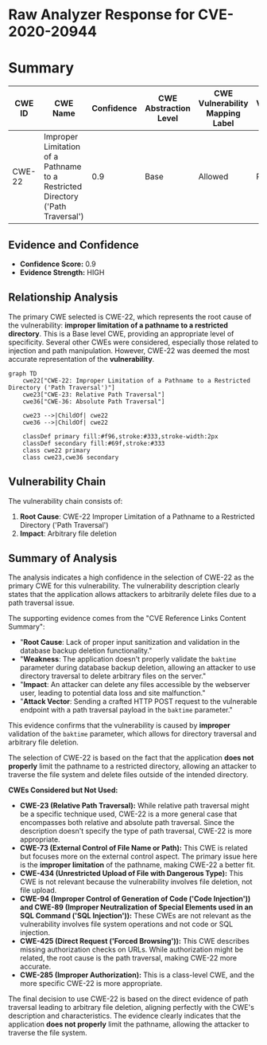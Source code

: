 # Raw Analyzer Response for CVE-2020-20944

# Summary
| CWE ID | CWE Name | Confidence | CWE Abstraction Level | CWE Vulnerability Mapping Label | CWE-Vulnerability Mapping Notes |
|---|---|---|---|---|---|
| CWE-22 | Improper Limitation of a Pathname to a Restricted Directory ('Path Traversal') | 0.9 | Base | Allowed | Primary CWE |

## Evidence and Confidence

*   **Confidence Score:** 0.9
*   **Evidence Strength:** HIGH

## Relationship Analysis
The primary CWE selected is CWE-22, which represents the root cause of the vulnerability: **improper limitation of a pathname to a restricted directory**. This is a Base level CWE, providing an appropriate level of specificity. Several other CWEs were considered, especially those related to injection and path manipulation. However, CWE-22 was deemed the most accurate representation of the **vulnerability**.

```mermaid
graph TD
    cwe22["CWE-22: Improper Limitation of a Pathname to a Restricted Directory ('Path Traversal')"]
    cwe23["CWE-23: Relative Path Traversal"]
    cwe36["CWE-36: Absolute Path Traversal"]

    cwe23 -->|ChildOf| cwe22
    cwe36 -->|ChildOf| cwe22

    classDef primary fill:#f96,stroke:#333,stroke-width:2px
    classDef secondary fill:#69f,stroke:#333
    class cwe22 primary
    class cwe23,cwe36 secondary
```

## Vulnerability Chain
The vulnerability chain consists of:
1.  **Root Cause**: CWE-22 Improper Limitation of a Pathname to a Restricted Directory ('Path Traversal')
2.  **Impact**: Arbitrary file deletion

## Summary of Analysis
The analysis indicates a high confidence in the selection of CWE-22 as the primary CWE for this vulnerability. The vulnerability description clearly states that the application allows attackers to arbitrarily delete files due to a path traversal issue.

The supporting evidence comes from the "CVE Reference Links Content Summary":
*   "**Root Cause**: Lack of proper input sanitization and validation in the database backup deletion functionality."
*   "**Weakness**: The application doesn't properly validate the `baktime` parameter during database backup deletion, allowing an attacker to use directory traversal to delete arbitrary files on the server."
*   "**Impact**: An attacker can delete any files accessible by the webserver user, leading to potential data loss and site malfunction."
*   "**Attack Vector**: Sending a crafted HTTP POST request to the vulnerable endpoint with a path traversal payload in the `baktime` parameter."

This evidence confirms that the vulnerability is caused by **improper** validation of the `baktime` parameter, which allows for directory traversal and arbitrary file deletion.

The selection of CWE-22 is based on the fact that the application **does not properly** limit the pathname to a restricted directory, allowing an attacker to traverse the file system and delete files outside of the intended directory.

**CWEs Considered but Not Used:**

*   **CWE-23 (Relative Path Traversal):** While relative path traversal might be a specific technique used, CWE-22 is a more general case that encompasses both relative and absolute path traversal. Since the description doesn't specify the type of path traversal, CWE-22 is more appropriate.
*   **CWE-73 (External Control of File Name or Path):** This CWE is related but focuses more on the external control aspect. The primary issue here is the **improper limitation** of the pathname, making CWE-22 a better fit.
*   **CWE-434 (Unrestricted Upload of File with Dangerous Type):** This CWE is not relevant because the vulnerability involves file deletion, not file upload.
*   **CWE-94 (Improper Control of Generation of Code ('Code Injection')) and CWE-89 (Improper Neutralization of Special Elements used in an SQL Command ('SQL Injection')):** These CWEs are not relevant as the vulnerability involves file system operations and not code or SQL injection.
*   **CWE-425 (Direct Request ('Forced Browsing')):** This CWE describes missing authorization checks on URLs. While authorization might be related, the root cause is the path traversal, making CWE-22 more accurate.
*   **CWE-285 (Improper Authorization):** This is a class-level CWE, and the more specific CWE-22 is more appropriate.

The final decision to use CWE-22 is based on the direct evidence of path traversal leading to arbitrary file deletion, aligning perfectly with the CWE's description and characteristics. The evidence clearly indicates that the application **does not properly** limit the pathname, allowing the attacker to traverse the file system.